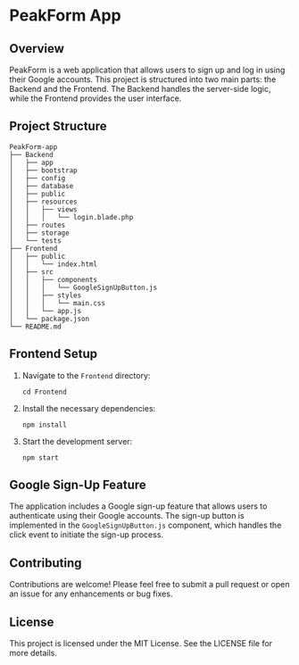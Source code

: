 # PeakForm App

## Overview
PeakForm is a web application that allows users to sign up and log in using their Google accounts. This project is structured into two main parts: the Backend and the Frontend. The Backend handles the server-side logic, while the Frontend provides the user interface.

## Project Structure
```
PeakForm-app
├── Backend
│   ├── app
│   ├── bootstrap
│   ├── config
│   ├── database
│   ├── public
│   ├── resources
│   │   ├── views
│   │   │   └── login.blade.php
│   ├── routes
│   ├── storage
│   └── tests
├── Frontend
│   ├── public
│   │   └── index.html
│   ├── src
│   │   ├── components
│   │   │   └── GoogleSignUpButton.js
│   │   ├── styles
│   │   │   └── main.css
│   │   └── app.js
│   └── package.json
└── README.md
```

## Frontend Setup
1. Navigate to the `Frontend` directory:
   ```
   cd Frontend
   ```

2. Install the necessary dependencies:
   ```
   npm install
   ```

3. Start the development server:
   ```
   npm start
   ```

## Google Sign-Up Feature
The application includes a Google sign-up feature that allows users to authenticate using their Google accounts. The sign-up button is implemented in the `GoogleSignUpButton.js` component, which handles the click event to initiate the sign-up process.

## Contributing
Contributions are welcome! Please feel free to submit a pull request or open an issue for any enhancements or bug fixes.

## License
This project is licensed under the MIT License. See the LICENSE file for more details.